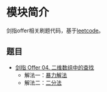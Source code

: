 # 模块简介

剑指offer相关刷题代码，基于[leetcode](https://leetcode-cn.com/problem-list/xb9nqhhg/)。

## 题目

+ [剑指 Offer 04. 二维数组中的查找](https://leetcode-cn.com/problems/er-wei-shu-zu-zhong-de-cha-zhao-lcof/)
  + 解法一：[暴力解法]()
  + 解法二：[二分法]()